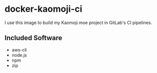 # docker-kaomoji-ci

I use this image to build my Kaomoji.moe project in GitLab's CI pipelines.

## Included Software

* aws-cli
* node.js
* npm
* zip